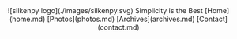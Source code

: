<center> ![silkenpy logo](./images/silkenpy.svg)
Simplicity is the Best 
 [Home](home.md)     [Photos](photos.md)    [Archives](archives.md)    [Contact](contact.md)
</center>







